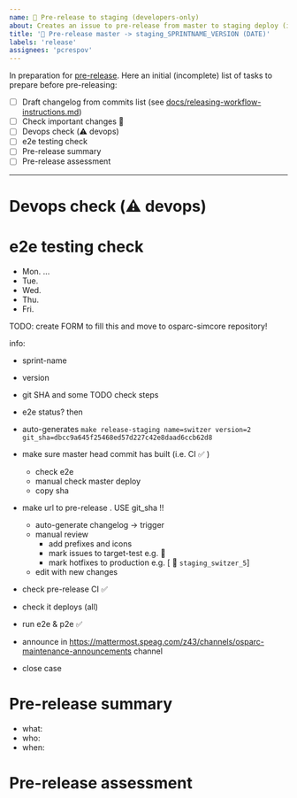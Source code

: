 ```yaml
---
name: 🚀 Pre-release to staging (developers-only)
about: Creates an issue to pre-release from master to staging deploy (includes hotfixes)
title: '🚀 Pre-release master -> staging_SPRINTNAME_VERSION (DATE)'
labels: 'release'
assignees: 'pcrespov'
---
```


In preparation for [pre-release](https://github.com/ITISFoundation/osparc-simcore/releases). Here an initial (incomplete) list of tasks to prepare before pre-releasing:


- [ ] Draft changelog from commits list (see [docs/releasing-workflow-instructions.md](https://github.com/ITISFoundation/osparc-simcore/blob/6cae77e5444f825f67fca65876922c8d26901fd2/docs/releasing-workflow-instructions.md))
- [ ] Check important changes 🚨
- [ ] Devops check (⚠️ devops)
- [ ] e2e testing check
- [ ] Pre-release summary
- [ ] Pre-release assessment

---

<!-- Staging is an intermediate environment between development (master) and production that allows us to test in isolation
changes in the framework. In addition, the pre-release workflow shall be used as a simulation to production that can help us to
anticipate changes and mitigate failures.

Explain what motivates this pre-release? Which important changes we might pay attention to? How should we
test them? Is there anything in particular we should monitor?

TIPs:

- Start this section with a *motivation*
- Mark commits with 🚨 to warn about possible issues. Contact PR creator to understand how to test/target
- It is preferable that pre-releases should address the outcome of a single sprint at a time. This might be done by pre-releasing to
staging just after the sprint review, and then hotfix staging all fixes to staging that have been solved during the subsequent sprint.
Mark all the commits that were cherry picked for a hotfix as [ 📌  ``staging_switzer_5``]

-->



#  Devops check (⚠️ devops)
<!-- The goal here is to analyze the PRs marked with (⚠️ devops).  We should determine and prepare necessary changes required in the environments configs.

This procedure should be taken also as an exercise in preparation for the release to production as well.
 -->


# e2e testing check
<!-- Check that e2e in master: are there any major known issues?

Keep an agenda of what has been reported on every daily
-->
- Mon. ...
- Tue.
- Wed.
- Thu.
- Fri.

TODO: create FORM to fill this and move to osparc-simcore repository!

info:
- sprint-name
- version
- git SHA
and some TODO check steps
- e2e status?
then
- auto-generates ``make release-staging name=switzer version=2 git_sha=dbcc9a645f25468ed57d227c42e8daad6ccb62d8``


- make sure master head commit has built (i.e. CI ✅ )
  - check e2e
  - manual check master deploy
  - copy sha
- make url to pre-release . USE git_sha !!
  - auto-generate changelog -> trigger
  - manual review
    - add prefixes and icons
    - mark issues to target-test e.g. 🚨
    - mark hotfixes to production  e.g. [ 📌  ``staging_switzer_5``]
  - edit with new changes
- check pre-release CI ✅
- check it deploys (all)
- run e2e & p2e  ✅
- announce in https://mattermost.speag.com/z43/channels/osparc-maintenance-announcements channel
- close case





# Pre-release summary

- what:  <!-- ```make release-staging name=switzer version=2 git_sha=dbcc9a645f25468ed57d227c42e8daad6ccb62d8``` -->
- who: <!-- @Surfict @GitHK  -->
- when: <!-- THURSDAY Oct.20, afternoon -->



# Pre-release assessment

<!-- How did the release go? Any incidents, problems, difficulties, unexpected issues, ... during the release process?
Notes on special warnings or configurations we should pay attention ... or in general any relevant information that helps us
mitigate the risk of failure when releasing to production
-->
